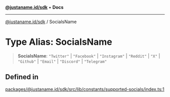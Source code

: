 [**@justaname.id/sdk**](../README.md) • **Docs**

***

[@justaname.id/sdk](../globals.md) / SocialsName

# Type Alias: SocialsName

> **SocialsName**: `"Twitter"` \| `"Facebook"` \| `"Instagram"` \| `"Reddit"` \| `"X"` \| `"Github"` \| `"Email"` \| `"Discord"` \| `"Telegram"`

## Defined in

[packages/@justaname.id/sdk/src/lib/constants/supported-socials/index.ts:1](https://github.com/JustaName-id/JustaName-sdk/blob/dc845c10af242e3ca87d95ef392516ac0bfa8b95/packages/@justaname.id/sdk/src/lib/constants/supported-socials/index.ts#L1)
